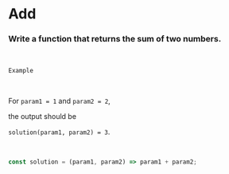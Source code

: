 # Add


### Write a function that returns the sum of two numbers.
<br />

`Example`

<br />


For `param1 = 1` and `param2 = 2`, 

the output should be

`solution(param1, param2) = 3`.

<br />

```javascript
const solution = (param1, param2) => param1 + param2;
```

